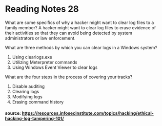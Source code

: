 # Reading Notes 28

What are some specifics of why a hacker might want to clear log files to a family member?
A hacker might want to clear log files to erase evidence of their activities so that they can avoid being detected by system administrators or law enforcement.

What are three methods by which you can clear logs in a Windows system?
1. Using clearlogs.exe
2. Utilizing Meterpreter commands
3. Using Windows Event Viewer to clear logs

What are the four steps in the process of covering your tracks?
1. Disable auditing
2. Clearing logs
3. Modifying logs
4. Erasing command history

#### source: https://resources.infosecinstitute.com/topics/hacking/ethical-hacking-log-tampering-101/